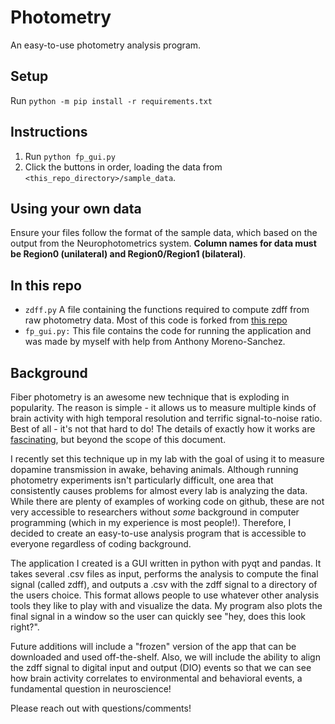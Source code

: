 # Photometry
An easy-to-use photometry analysis program. 

## Setup
Run `python -m pip install -r requirements.txt`

## Instructions
1. Run `python fp_gui.py`
2. Click the buttons in order, loading the data from `<this_repo_directory>/sample_data`.

## Using your own data
Ensure your files follow the format of the sample data, which based on the output from the Neurophotometrics system. **Column names for data must be Region0 (unilateral) and Region0/Region1 (bilateral)**.

## In this repo
* `zdff.py` A file containing the functions required to compute zdff from raw photometry data. Most of this code is 
  forked from [this repo](https://github.com/PhilClarkPhD/Photometry_data_processing)
* `fp_gui.py:` This file contains the code for running the application and was made by myself with help from Anthony 
  Moreno-Sanchez. 

## Background

Fiber photometry is an awesome new technique that is exploding in popularity. The reason is simple - 
it allows us to measure multiple kinds of brain activity with high temporal resolution and terrific signal-to-noise 
ratio. Best of all - it's not that hard to do! The details of exactly how it works are [fascinating](https://web.archive.org/web/20190227164817id_/http://pdfs.semanticscholar.org/83b9/03db79f547c6c967fda02c1936ed7f6c979c.pdf), 
but beyond the scope of this document.

I recently set this technique up in my lab with the goal of using it to measure dopamine transmission in awake, behaving
animals. Although running photometry experiments isn't particularly difficult, one area that consistently causes 
problems for almost every lab is analyzing the data. While there are plenty of examples of working code on github, 
these are not very accessible to researchers without *some* background in computer programming (which in my experience 
is most people!). Therefore, I decided to create an easy-to-use analysis program that is accessible to everyone 
regardless of coding background.

The application I created is a GUI written in python with pyqt and pandas. It takes several .csv files as input, 
performs the analysis to compute the final signal (called zdff), and outputs a .csv with the zdff signal to a directory 
of the users choice. This format allows people to use whatever other analysis tools they like to play with and visualize
the data. My program also plots the final signal in a window so the user can quickly see "hey, does this look right?". 

Future additions will include a "frozen" version of the app that can be downloaded and used off-the-shelf. Also, we will 
include the ability to align the zdff signal to digital input and output (DIO) events so that we can see how brain activity 
correlates to environmental and behavioral events, a fundamental question in neuroscience!

Please reach out with questions/comments!

